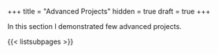 +++
title = "Advanced Projects"
hidden = true
draft = true
+++

In this section I demonstrated few advanced projects.

{{< listsubpages >}}